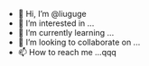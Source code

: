 - 👋 Hi, I’m @liuguge
- 👀 I’m interested in ...
- 🌱 I’m currently learning ...
- 💞️ I’m looking to collaborate on ...
- 📫 How to reach me ...qqq

<!---
liuguge/liuguge is a ✨ special ✨ repository because its `README.md` (this file) appears on your GitHub profile.
You can click the Preview link to take a look at your changes.
--->
